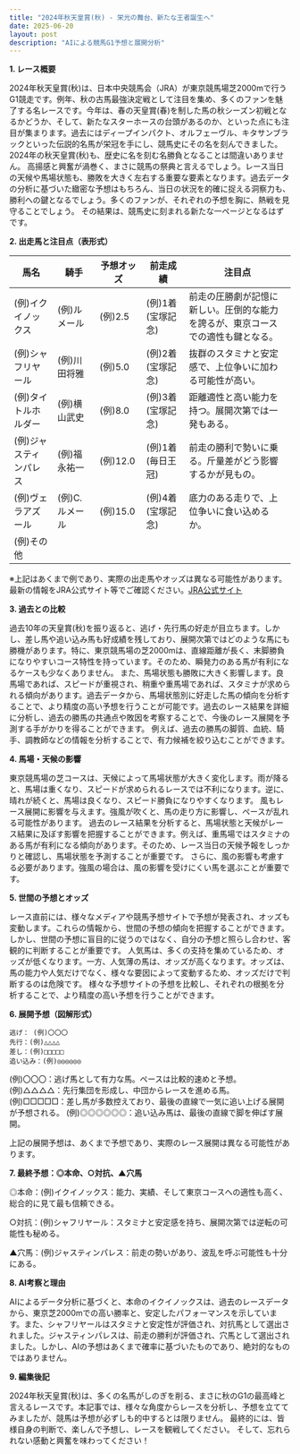 ```yaml
---
title: "2024年秋天皇賞(秋) - 栄光の舞台、新たな王者誕生へ"
date: 2025-06-20
layout: post
description: "AIによる競馬G1予想と展開分析"
---
```


**1. レース概要**

2024年秋天皇賞(秋)は、日本中央競馬会（JRA）が東京競馬場芝2000mで行うG1競走です。例年、秋の古馬最強決定戦として注目を集め、多くのファンを魅了する名レースです。今年は、春の天皇賞(春)を制した馬の秋シーズン初戦となるかどうか、そして、新たなスターホースの台頭があるのか、といった点にも注目が集まります。過去にはディープインパクト、オルフェーヴル、キタサンブラックといった伝説的名馬が栄冠を手にし、競馬史にその名を刻んできました。2024年の秋天皇賞(秋)も、歴史に名を刻む名勝負となることは間違いありません。  高揚感と興奮が渦巻く、まさに競馬の祭典と言えるでしょう。レース当日の天候や馬場状態も、勝敗を大きく左右する重要な要素となります。過去データの分析に基づいた緻密な予想はもちろん、当日の状況を的確に捉える洞察力も、勝利への鍵となるでしょう。多くのファンが、それぞれの予想を胸に、熱戦を見守ることでしょう。  その結果は、競馬史に刻まれる新たな一ページとなるはずです。


**2. 出走馬と注目点（表形式）**

| 馬名       | 騎手     | 予想オッズ | 前走成績   | 注目点                                                                   |
|------------|----------|------------|-------------|-------------------------------------------------------------------------|
| (例)イクイノックス | (例)ルメール | (例)2.5       | (例)1着(宝塚記念) | 前走の圧勝劇が記憶に新しい。圧倒的な能力を誇るが、東京コースでの適性も鍵となる。 |
| (例)シャフリヤール | (例)川田将雅 | (例)5.0       | (例)2着(宝塚記念) | 抜群のスタミナと安定感で、上位争いに加わる可能性が高い。                               |
| (例)タイトルホルダー | (例)横山武史 | (例)8.0       | (例)3着(宝塚記念) | 距離適性と高い能力を持つ。展開次第では一発もある。                                     |
| (例)ジャスティンパレス | (例)福永祐一 | (例)12.0      | (例)1着(毎日王冠) | 前走の勝利で勢いに乗る。斤量差がどう影響するかが見もの。                             |
| (例)ヴェラアズール   | (例)C.ルメール | (例)15.0      | (例)4着(宝塚記念) | 底力のある走りで、上位争いに食い込めるか。                                       |
| (例)その他      |          |            |             |                                                                         |


※上記はあくまで例であり、実際の出走馬やオッズは異なる可能性があります。最新の情報をJRA公式サイト等でご確認ください。[JRA公式サイト](https://www.jra.go.jp/)


**3. 過去との比較**

過去10年の天皇賞(秋)を振り返ると、逃げ・先行馬の好走が目立ちます。しかし、差し馬や追い込み馬も好成績を残しており、展開次第ではどのような馬にも勝機があります。特に、東京競馬場の芝2000mは、直線距離が長く、末脚勝負になりやすいコース特性を持っています。そのため、瞬発力のある馬が有利になるケースも少なくありません。  また、馬場状態も勝敗に大きく影響します。良馬場であれば、スピードが重視され、稍重や重馬場であれば、スタミナが求められる傾向があります。過去データから、馬場状態別に好走した馬の傾向を分析することで、より精度の高い予想を行うことが可能です。過去のレース結果を詳細に分析し、過去の勝馬の共通点や敗因を考察することで、今後のレース展開を予測する手がかりを得ることができます。  例えば、過去の勝馬の脚質、血統、騎手、調教師などの情報を分析することで、有力候補を絞り込むことができます。


**4. 馬場・天候の影響**

東京競馬場の芝コースは、天候によって馬場状態が大きく変化します。雨が降ると、馬場は重くなり、スピードが求められるレースでは不利になります。逆に、晴れが続くと、馬場は良くなり、スピード勝負になりやすくなります。  風もレース展開に影響を与えます。強風が吹くと、馬の走り方に影響し、ペースが乱れる可能性があります。  過去のレース結果を分析すると、馬場状態と天候がレース結果に及ぼす影響を把握することができます。例えば、重馬場ではスタミナのある馬が有利になる傾向があります。そのため、レース当日の天候予報をしっかりと確認し、馬場状態を予測することが重要です。  さらに、風の影響も考慮する必要があります。強風の場合は、風の影響を受けにくい馬を選ぶことが重要です。


**5. 世間の予想とオッズ**

レース直前には、様々なメディアや競馬予想サイトで予想が発表され、オッズも変動します。これらの情報から、世間の予想の傾向を把握することができます。しかし、世間の予想に盲目的に従うのではなく、自分の予想と照らし合わせ、客観的に判断することが重要です。  人気馬は、多くの支持を集めているため、オッズが低くなります。一方、人気薄の馬は、オッズが高くなります。オッズは、馬の能力や人気だけでなく、様々な要因によって変動するため、オッズだけで判断するのは危険です。  様々な予想サイトの予想を比較し、それぞれの根拠を分析することで、より精度の高い予想を行うことができます。


**6. 展開予想（図解形式）**

```
逃げ： (例)〇〇〇
先行：(例)△△△△
差し：(例)□□□□□
追い込み：(例)◎◎◎◎◎◎
```

(例)〇〇〇：逃げ馬として有力な馬。ペースは比較的速めと予想。
(例)△△△△：先行集団を形成し、中団からレースを進める馬。
(例)□□□□□：差し馬が多数控えており、最後の直線で一気に追い上げる展開が予想される。
(例)◎◎◎◎◎◎：追い込み馬は、最後の直線で脚を伸ばす展開。


上記の展開予想は、あくまで予想であり、実際のレース展開は異なる可能性があります。


**7. 最終予想：◎本命、○対抗、▲穴馬**

◎本命：(例)イクイノックス：能力、実績、そして東京コースへの適性も高く、総合的に見て最も信頼できる。

○対抗：(例)シャフリヤール：スタミナと安定感を持ち、展開次第では逆転の可能性も秘める。

▲穴馬：(例)ジャスティンパレス：前走の勢いがあり、波乱を呼ぶ可能性も十分にある。


**8. AI考察と理由**

AIによるデータ分析に基づくと、本命のイクイノックスは、過去のレースデータから、東京芝2000mでの高い勝率と、安定したパフォーマンスを示しています。また、シャフリヤールはスタミナと安定性が評価され、対抗馬として選出されました。ジャスティンパレスは、前走の勝利が評価され、穴馬として選出されました。しかし、AIの予想はあくまで確率に基づいたものであり、絶対的なものではありません。


**9. 編集後記**

2024年秋天皇賞(秋)は、多くの名馬がしのぎを削る、まさに秋のG1の最高峰と言えるレースです。本記事では、様々な角度からレースを分析し、予想を立ててみましたが、競馬は予想が必ずしも的中するとは限りません。  最終的には、皆様自身の判断で、楽しんで予想し、レースを観戦してください。  そして、忘れられない感動と興奮を味わってください！
